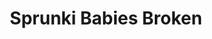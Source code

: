 ---
slug: sprunki-babies-broken
title: Sprunki Babies Broken
description: "Sprunki Babies Broken is an exciting online game. Play for free directly in your browser!"
icon: /images/popular_mods/Sprunki Babies Broken.png
url: https://wowtbc.net/sprunkin/babies-broken/index.html
previewImage: /images/popular_mods/Sprunki Babies Broken.png
type: popular mods

# SEO配置
seo:
  title: "Sprunki Babies Broken - Play Free Online Game | Fun Browser Games"
  description: "Sprunki Babies Broken - Play this fun online game for free in your browser. No download required!"
  ogImage: "/images/popular_mods/Sprunki Babies Broken.png"
  keywords: "sprunki-babies-broken, online game, browser game, free game, popular mods game, play online"

videoUrls:
  - https://www.youtube.com/embed/example1
  - https://www.youtube.com/embed/example2

whyPlay:
  title: "Why Play Sprunki Babies Broken?"
  items:
    - "Immersive Gameplay: Sprunki Babies Broken offers an engaging and immersive gaming experience that will keep you entertained for hours"
    - "Challenging Levels: Test your skills with increasingly difficult challenges and obstacles"
    - "Beautiful Graphics: Enjoy stunning visuals and smooth animations that bring the game world to life"
    - "Regular Updates: New content and features are added regularly to keep the game fresh and exciting"
    - "Free to Play: Experience all the fun without spending a penny"
    - "Community Features: Connect with other players, share strategies, and compete for high scores"
    - "Cross-Platform: Play on any device with a web browser, no downloads required"

features:
  title: "Key Features of Sprunki Babies Broken"
  image: "/images/popular_mods/Sprunki Babies Broken.png"
  items:
    - "Intuitive Controls: Easy to learn controls make Sprunki Babies Broken accessible for players of all skill levels"
    - "Multiple Game Modes: Enjoy various gameplay options that provide different challenges and experiences"
    - "Character Customization: Personalize your gaming experience with unique characters and items"
    - "Achievement System: Complete special tasks to earn rewards and recognition"
    - "Leaderboards: Compete with players worldwide and see who can achieve the highest scores"

characteristics:
  title: "Game Characteristics"
  image: "/images/popular_mods/Sprunki Babies Broken.png"
  items:
    - "Genre: Popular mods game with elements of strategy and skill"
    - "Difficulty: Suitable for both casual gamers and those seeking a challenge"
    - "Play Time: Quick sessions or extended gameplay, depending on your preference"
    - "Art Style: Vibrant and engaging visuals that enhance the gaming experience"
    - "Sound Design: Immersive audio that complements the gameplay perfectly"

info: "Sprunki Babies Broken is an exciting online game that offers players a unique and engaging gaming experience. With its intuitive controls, stunning visuals, and challenging gameplay, Sprunki Babies Broken provides hours of entertainment for players of all ages and skill levels. Whether you're looking for a quick gaming session during a break or an extended play session, Sprunki Babies Broken delivers an immersive experience that will keep you coming back for more. The game features multiple levels of increasing difficulty, ensuring that players are constantly challenged as they progress. With regular updates adding new content and features, Sprunki Babies Broken remains fresh and exciting, providing endless entertainment options for its growing community of players."

howToPlayIntro: "Welcome to Sprunki Babies Broken! This guide will walk you through the basics and help you master the game. Whether you're a beginner or looking to improve your skills, these tips and instructions will enhance your gaming experience."

howToPlaySteps:
  - title: "Getting Started"
    description: "Begin your Sprunki Babies Broken adventure by familiarizing yourself with the controls. Use your keyboard or mouse to navigate through the game interface. The tutorial will guide you through the basic mechanics and help you understand the objectives."
  - title: "Understanding the Objectives"
    description: "In Sprunki Babies Broken, your main goal is to progress through levels by completing specific objectives. Each level presents unique challenges that require different strategies and approaches."
  - title: "Mastering the Controls"
    description: "Practice using the controls to improve your precision and reaction time. Sprunki Babies Broken requires quick reflexes and strategic thinking to overcome obstacles and defeat opponents."
  - title: "Utilizing Power-ups"
    description: "Collect power-ups throughout the game to enhance your abilities and overcome difficult challenges. Each power-up offers unique advantages that can be crucial for success."
  - title: "Developing Strategies"
    description: "As you progress in Sprunki Babies Broken, develop effective strategies for different scenarios. Analyze patterns, anticipate challenges, and adapt your approach to maximize your performance."

faq:
  title: "Frequently Asked Questions about Sprunki Babies Broken"
  items:
    - question: "Is Sprunki Babies Broken free to play?"
      answer: "Yes, Sprunki Babies Broken is completely free to play directly in your web browser. No downloads or purchases are required to enjoy the full game experience."
    - question: "Can I play Sprunki Babies Broken on mobile devices?"
      answer: "Yes, Sprunki Babies Broken is optimized for both desktop and mobile play. You can enjoy the game on any device with a web browser and internet connection."
    - question: "Are there any in-game purchases?"
      answer: "While Sprunki Babies Broken is free to play, there may be optional in-game purchases available for cosmetic items or additional features that don't affect core gameplay."
    - question: "How often is Sprunki Babies Broken updated?"
      answer: "The developers regularly update Sprunki Babies Broken with new content, features, and improvements based on player feedback and game performance."
    - question: "Can I play Sprunki Babies Broken offline?"
      answer: "Currently, Sprunki Babies Broken requires an internet connection to play as it's a browser-based online game."
    - question: "Is Sprunki Babies Broken suitable for children?"
      answer: "Yes, Sprunki Babies Broken is designed to be family-friendly and suitable for players of all ages."
    - question: "How do I report bugs or issues?"
      answer: "If you encounter any problems while playing Sprunki Babies Broken, you can report them through the game's support page or contact the developers directly through their website."
    - question: "Still Have Questions?"
      answer: "If you have additional questions about Sprunki Babies Broken that aren't covered in this FAQ, please visit our support center or contact our customer service team for assistance."
---